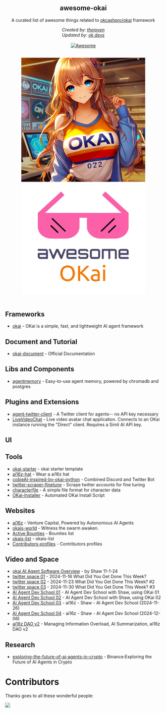 <h2 align='center'>awesome-okai</h2>

<p align='center'>
A curated list of awesome things related to <a href='https://github.com/okcashpro/okai' target="_blank">okcashpro/okai</a> framework
<br>

<p align='center'>
<i>Created by: <a href='https://x.com/thejoven_com' target="_blank">thejoven</a></i><br>
<i>Updated by: <a href='https://x.com/oktokencash' target="_blank">ok devs</a></i>
<br><br>

<a href='https://github.com/okcashpro/awesome-okai/' target="_blank">
<img src='https://cdn.rawgit.com/sindresorhus/awesome/d7305f38d29fed78fa85652e3a63e154dd8e8829/media/badge.svg' alt='Awesome'>
</a>
</p>
<p align="center">
  <br>
  <img width="400" src="https://raw.githubusercontent.com/okcashpro/awesome-okai/refs/heads/main/assets/okai-logo.png" alt="logo of okcashpro/awesome-okai repository">
  <br>
  <br>
</p>

## Frameworks
- [okai](https://github.com/okcashpro/okai) - OKai is a simple, fast, and lightweight AI agent framework

## Document and Tutorial
- [okai-document](https://okcashpro.github.io/okai/docs/intro) - Official Documentation

## Libs and Components
- [agentmemory](https://github.com/ai16z/agentmemory) - Easy-to-use agent memory, powered by chromadb and postgres

## Plugins and Extensions
- [agent-twitter-client](https://github.com/ai16z/agent-twitter-client) - A Twitter client for agents-- no API key necessary
- [LiveVideoChat](https://github.com/ai16z/LiveVideoChat) - Live video avatar chat application. Connects to an OKai instance running the "Direct" client. Requires a Simli AI API key.

## UI

## Tools
- [okai-starter](https://github.com/okcashpro/okai-starter) - okai starter template
- [ai16z-hat](https://rubyfields.github.io/ai16z-hat/) - Wear a ai16z hat
- [cobieAI-inspired-by-okai-python](https://github.com/pzeasy/CobieAI-inspired-by-okai-python) - Combined Discord and Twitter Bot
- [twitter-scraper-finetune](https://github.com/ai16z/twitter-scraper-finetune) - Scrape twitter accounts for fine tuning
- [characterfile](https://github.com/ai16z/characterfile) - A simple file format for character data
- [OKai-Installer](https://github.com/HowieDuhzit/OKai-Installer) - Automated OKai Install Script

  
## Websites
- [ai16z](https://ai16z.ai) - Venture Capital, Powered by Autonomous AI Agents
- [okais-world](https://github.com/okcashpro/okais-world) - Witness the swarm awaken.
- [Active Bounties](https://okcashpro.github.io/website) - Bounties list
- [okais-list](https://github.com/okcashpro/okais-list) - okais-list
- [Contributors-profiles](https://okcashpro.github.io/profiles/) - Contributors profiles

## Video and Space
- [okai AI Agent Software Overview](https://www.youtube.com/watch?v=xmlsILjX23s) -  by Shaw 11-1-24
- [twitter space 01](https://x.com/ai16zdao/status/1857495347179688235) - 2024-11-16 What Did You Get Done This Week?
- [twitter space 02](https://x.com/ai16zdao/status/1860092467997212710) - 2024-11-23 What Did You Get Done This Week? #2
- [twitter space 03](https://x.com/ai16zdao/status/1862609655509176778) - 2024-11-30 What Did You Get Done This Week? #3
- [AI Agent Dev School 01](https://www.youtube.com/watch?v=ArptLpQiKfI) - AI Agent Dev School with Shaw, using OKai 01
- [AI Agent Dev School 02](https://www.youtube.com/watch?v=AC3h_KzLARo) - AI Agent Dev School with Shaw, using OKai 02
- [AI Agent Dev School 03](https://www.youtube.com/watch?v=X1aFEOaGcYE) - ai16z - Shaw - AI Agent Dev School (2024-11-26)
- [AI Agent Dev School 04](https://www.youtube.com/watch?v=Y1DiqSVy4aU) - ai16z - Shaw - AI Agent Dev School (2024-12-06)
- [ai16z DAO v2](https://www.youtube.com/watch?v=-2PD3uk0Hz4) - Managing Information Overload, AI Summarization, ai16z DAO v2

## Research
- [exploring-the-future-of-ai-agents-in-crypto](https://www.binance.com/en/research/analysis/exploring-the-future-of-ai-agents-in-crypto) - Binance:Exploring the Future of AI Agents in Crypto

# Contributors

Thanks goes to all these wonderful people:

<a href="https://github.com/okcashpro/awesome-okai/graphs/contributors">
  <img src="https://contrib.rocks/image?repo=okcashpro/awesome-okai" />
</a>
